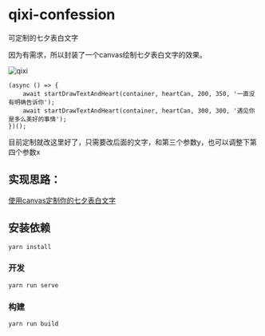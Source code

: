 # qixi-confession

可定制的七夕表白文字

因为有需求，所以封装了一个canvas绘制七夕表白文字的效果。

![qixi](./qixi.gif)


```
(async () => {
	await startDrawTextAndHeart(container, heartCan, 200, 350, '一直没有明确告诉你');
	await startDrawTextAndHeart(container, heartCan, 300, 300, '遇见你是多么美好的事情');
})();
```

目前定制就改这里好了，只需要改后面的文字，和第三个参数y，也可以调整下第四个参数x

## 实现思路：

[使用canvas定制你的七夕表白文字](https://juejin.im/editor/drafts/5d4aa3cef265da03bd050681)

## 安装依赖
```
yarn install
```

### 开发
```
yarn run serve
```

### 构建
```
yarn run build
```